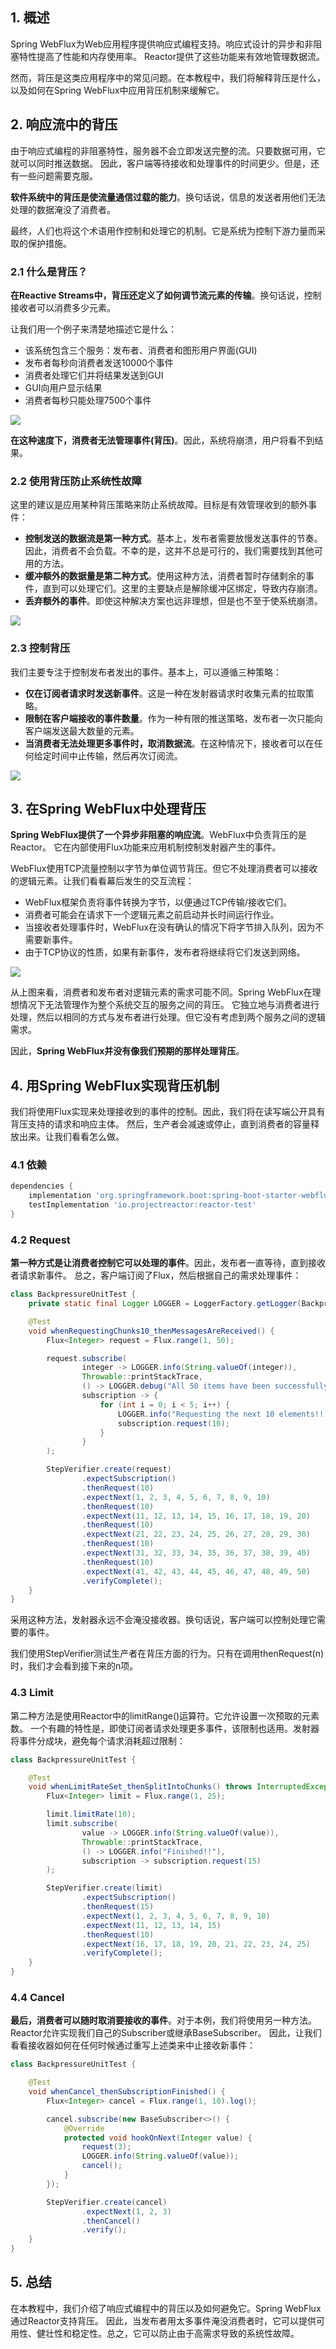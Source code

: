 ## 1. 概述

Spring WebFlux为Web应用程序提供响应式编程支持。响应式设计的异步和非阻塞特性提高了性能和内存使用率。
Reactor提供了这些功能来有效地管理数据流。

然而，背压是这类应用程序中的常见问题。在本教程中，我们将解释背压是什么，以及如何在Spring WebFlux中应用背压机制来缓解它。

## 2. 响应流中的背压

由于响应式编程的非阻塞特性，服务器不会立即发送完整的流。只要数据可用，它就可以同时推送数据。
因此，客户端等待接收和处理事件的时间更少。但是，还有一些问题需要克服。

**软件系统中的背压是使流量通信过载的能力**。换句话说，信息的发送者用他们无法处理的数据淹没了消费者。

最终，人们也将这个术语用作控制和处理它的机制。它是系统为控制下游力量而采取的保护措施。

### 2.1 什么是背压？

**在Reactive Streams中，背压还定义了如何调节流元素的传输**。换句话说，控制接收者可以消费多少元素。

让我们用一个例子来清楚地描述它是什么：

+ 该系统包含三个服务：发布者、消费者和图形用户界面(GUI)
+ 发布者每秒向消费者发送10000个事件
+ 消费者处理它们并将结果发送到GUI
+ GUI向用户显示结果
+ 消费者每秒只能处理7500个事件

<img src="../assets/img.png">

**在这种速度下，消费者无法管理事件(背压)**。因此，系统将崩溃，用户将看不到结果。

### 2.2 使用背压防止系统性故障

这里的建议是应用某种背压策略来防止系统故障。目标是有效管理收到的额外事件：

+ **控制发送的数据流是第一种方式**。基本上，发布者需要放慢发送事件的节奏。
  因此，消费者不会负载。不幸的是，这并不总是可行的，我们需要找到其他可用的方法。
+ **缓冲额外的数据量是第二种方式**。使用这种方法，消费者暂时存储剩余的事件，直到可以处理它们。这里的主要缺点是解除缓冲区绑定，导致内存崩溃。
+ **丢弃额外的事件**。即使这种解决方案也远非理想，但是也不至于使系统崩溃。

<img src="../assets/img_1.png">

### 2.3 控制背压

我们主要专注于控制发布者发出的事件。基本上，可以遵循三种策略：

+ **仅在订阅者请求时发送新事件**。这是一种在发射器请求时收集元素的拉取策略。
+ **限制在客户端接收的事件数量**。作为一种有限的推送策略，发布者一次只能向客户端发送最大数量的元素。
+ **当消费者无法处理更多事件时，取消数据流**。在这种情况下，接收者可以在任何给定时间中止传输，然后再次订阅流。

<img src="../assets/img_2.png">

## 3. 在Spring WebFlux中处理背压

**Spring WebFlux提供了一个异步非阻塞的响应流**。WebFlux中负责背压的是Reactor。
它在内部使用Flux功能来应用机制控制发射器产生的事件。

WebFlux使用TCP流量控制以字节为单位调节背压。但它不处理消费者可以接收的逻辑元素。让我们看看幕后发生的交互流程：

+ WebFlux框架负责将事件转换为字节，以便通过TCP传输/接收它们。
+ 消费者可能会在请求下一个逻辑元素之前启动并长时间运行作业。
+ 当接收者处理事件时，WebFlux在没有确认的情况下将字节排入队列，因为不需要新事件。
+ 由于TCP协议的性质，如果有新事件，发布者将继续将它们发送到网络。

<img src="../assets/img_3.png">

从上图来看，消费者和发布者对逻辑元素的需求可能不同。Spring WebFlux在理想情况下无法管理作为整个系统交互的服务之间的背压。
它独立地与消费者进行处理，然后以相同的方式与发布者进行处理。但它没有考虑到两个服务之间的逻辑需求。

因此，**Spring WebFlux并没有像我们预期的那样处理背压**。

## 4. 用Spring WebFlux实现背压机制

我们将使用Flux实现来处理接收到的事件的控制。因此，我们将在读写端公开具有背压支持的请求和响应主体。
然后，生产者会减速或停止，直到消费者的容量释放出来。让我们看看怎么做。

### 4.1 依赖

```groovy
dependencies {
    implementation 'org.springframework.boot:spring-boot-starter-webflux'
    testImplementation 'io.projectreactor:reactor-test'
}
```

### 4.2 Request

**第一种方式是让消费者控制它可以处理的事件**。因此，发布者一直等待，直到接收者请求新事件。
总之，客户端订阅了Flux，然后根据自己的需求处理事件：

```java
class BackpressureUnitTest {
    private static final Logger LOGGER = LoggerFactory.getLogger(BackpressureUnitTest.class);

    @Test
    void whenRequestingChunks10_thenMessagesAreReceived() {
        Flux<Integer> request = Flux.range(1, 50);

        request.subscribe(
                integer -> LOGGER.info(String.valueOf(integer)),
                Throwable::printStackTrace,
                () -> LOGGER.debug("All 50 items have been successfully processed!!!"),
                subscription -> {
                    for (int i = 0; i < 5; i++) {
                        LOGGER.info("Requesting the next 10 elements!!!");
                        subscription.request(10);
                    }
                }
        );

        StepVerifier.create(request)
                .expectSubscription()
                .thenRequest(10)
                .expectNext(1, 2, 3, 4, 5, 6, 7, 8, 9, 10)
                .thenRequest(10)
                .expectNext(11, 12, 13, 14, 15, 16, 17, 18, 19, 20)
                .thenRequest(10)
                .expectNext(21, 22, 23, 24, 25, 26, 27, 28, 29, 30)
                .thenRequest(10)
                .expectNext(31, 32, 33, 34, 35, 36, 37, 38, 39, 40)
                .thenRequest(10)
                .expectNext(41, 42, 43, 44, 45, 46, 47, 48, 49, 50)
                .verifyComplete();
    }
}
```

采用这种方法，发射器永远不会淹没接收器。换句话说，客户端可以控制处理它需要的事件。

我们使用StepVerifier测试生产者在背压方面的行为。只有在调用thenRequest(n)时，我们才会看到接下来的n项。

### 4.3 Limit

第二种方法是使用Reactor中的limitRange()运算符。它允许设置一次预取的元素数。
一个有趣的特性是，即使订阅者请求处理更多事件，该限制也适用。发射器将事件分成块，避免每个请求消耗超过限制：

```java
class BackpressureUnitTest {

    @Test
    void whenLimitRateSet_thenSplitIntoChunks() throws InterruptedException {
        Flux<Integer> limit = Flux.range(1, 25);

        limit.limitRate(10);
        limit.subscribe(
                value -> LOGGER.info(String.valueOf(value)),
                Throwable::printStackTrace,
                () -> LOGGER.info("Finished!!"),
                subscription -> subscription.request(15)
        );

        StepVerifier.create(limit)
                .expectSubscription()
                .thenRequest(15)
                .expectNext(1, 2, 3, 4, 5, 6, 7, 8, 9, 10)
                .expectNext(11, 12, 13, 14, 15)
                .thenRequest(10)
                .expectNext(16, 17, 18, 19, 20, 21, 22, 23, 24, 25)
                .verifyComplete();
    }
}
```

### 4.4 Cancel

**最后，消费者可以随时取消要接收的事件**。对于本例，我们将使用另一种方法。Reactor允许实现我们自己的Subscriber或继承BaseSubscriber。
因此，让我们看看接收器如何在任何时候通过重写上述类来中止接收新事件：

```java
class BackpressureUnitTest {

    @Test
    void whenCancel_thenSubscriptionFinished() {
        Flux<Integer> cancel = Flux.range(1, 10).log();

        cancel.subscribe(new BaseSubscriber<>() {
            @Override
            protected void hookOnNext(Integer value) {
                request(3);
                LOGGER.info(String.valueOf(value));
                cancel();
            }
        });

        StepVerifier.create(cancel)
                .expectNext(1, 2, 3)
                .thenCancel()
                .verify();
    }
}
```

## 5. 总结

在本教程中，我们介绍了响应式编程中的背压以及如何避免它。Spring WebFlux通过Reactor支持背压。
因此，当发布者用太多事件淹没消费者时，它可以提供可用性、健壮性和稳定性。总之，它可以防止由于高需求导致的系统性故障。